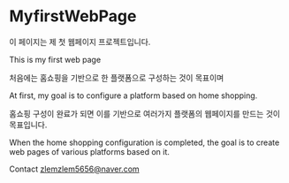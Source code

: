# MyfirstWebPage

이 페이지는 제 첫 웹페이지 프로젝트입니다. 

This is my first web page

처음에는 홈쇼핑을 기반으로 한 플랫폼으로 구성하는 것이 목표이며

At first, my goal is to configure a platform based on home shopping.

홈쇼핑 구성이 완료가 되면 이를 기반으로 여러가지 플랫폼의 웹페이지를 만드는 것이 목표입니다. 

When the home shopping configuration is completed, the goal is to create web pages of various platforms based on it.

Contact
zlemzlem5656@naver.com
